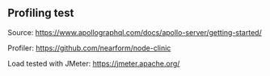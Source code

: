 ## Profiling test

Source: https://www.apollographql.com/docs/apollo-server/getting-started/

Profiler: https://github.com/nearform/node-clinic

Load tested with JMeter: https://jmeter.apache.org/
